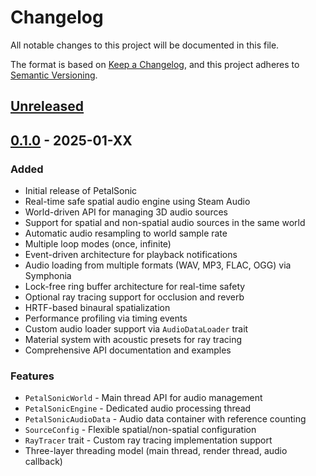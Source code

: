 # Changelog

All notable changes to this project will be documented in this file.

The format is based on [Keep a Changelog](https://keepachangelog.com/en/1.0.0/),
and this project adheres to [Semantic Versioning](https://semver.org/spec/v2.0.0.html).

## [Unreleased]

## [0.1.0] - 2025-01-XX

### Added
- Initial release of PetalSonic
- Real-time safe spatial audio engine using Steam Audio
- World-driven API for managing 3D audio sources
- Support for spatial and non-spatial audio sources in the same world
- Automatic audio resampling to world sample rate
- Multiple loop modes (once, infinite)
- Event-driven architecture for playback notifications
- Audio loading from multiple formats (WAV, MP3, FLAC, OGG) via Symphonia
- Lock-free ring buffer architecture for real-time safety
- Optional ray tracing support for occlusion and reverb
- HRTF-based binaural spatialization
- Performance profiling via timing events
- Custom audio loader support via `AudioDataLoader` trait
- Material system with acoustic presets for ray tracing
- Comprehensive API documentation and examples

### Features
- `PetalSonicWorld` - Main thread API for audio management
- `PetalSonicEngine` - Dedicated audio processing thread
- `PetalSonicAudioData` - Audio data container with reference counting
- `SourceConfig` - Flexible spatial/non-spatial configuration
- `RayTracer` trait - Custom ray tracing implementation support
- Three-layer threading model (main thread, render thread, audio callback)

[Unreleased]: https://github.com/yourusername/petalsonic/compare/v0.1.0...HEAD
[0.1.0]: https://github.com/yourusername/petalsonic/releases/tag/v0.1.0
